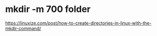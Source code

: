 # mkdir -m 700 folder

https://linuxize.com/post/how-to-create-directories-in-linux-with-the-mkdir-command/

